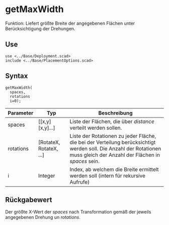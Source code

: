 # getMaxWidth

Funktion: Liefert größte Breite der angegebenen Flächen unter Berücksichtigung der Drehungen.

## Use
```
use <../Base/Deployment.scad>
include <../Base/PlacementOptions.scad>
```

## Syntax
```
getMaxWidth(
  spaces, 
  rotations
  i=0);
```

| Parameter | Typ | Beschreibung |
| ------ | ------ | ------ |
| spaces | \[\[x,y]\[x,y]...] | Liste der Flächen, die über *distance* verteilt werden sollen. |
| rotations | \[RotateX, RotateX, ...] | Liste der Rotationen zu jeder Fläche, die bei der Verteilung berücksichtigt werden soll. Die Anzahl der Rotationen muss gleich der Anzahl der Flächen in *spaces* sein. |
| i | Integer | Index, ab welchem die Breite ermittelt werden soll (intern für rekursive Aufrufe)

## Rückgabewert
Der größte X-Wert der *spaces* nach Transformation gemäß der jeweils angegebenen Drehung un *rotations*.
